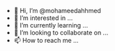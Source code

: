 - 👋 Hi, I’m @mohameedahhmed
- 👀 I’m interested in ...
- 🌱 I’m currently learning ...
- 💞️ I’m looking to collaborate on ...
- 📫 How to reach me ...

<!---
mohameedahhmed/mohameedahhmed is a ✨ special ✨ repository because its `README.md` (this file) appears on your GitHub profile.
You can click the Preview link to take a look at your changes.
--->

